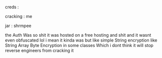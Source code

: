 creds :

cracking : me

jar : shrmpee 

the Auth Was so shit it was hosted on a free hosting and shit and it wasnt even obfuscated lol i mean it kinda was but like simple String encryption like String Array Byte Encryption in some classes Which i dont think it will stop reverse engineers from cracking it
